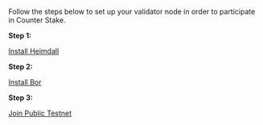 Follow the steps below to set up your validator node in order to participate in Counter Stake. 

**Step 1:**

[Install Heimdall](../heimdall/install-heimdall)


**Step 2:**

[Install Bor](../install-bor)


**Step 3:**

[Join Public Testnet](../join-public-testnet)



